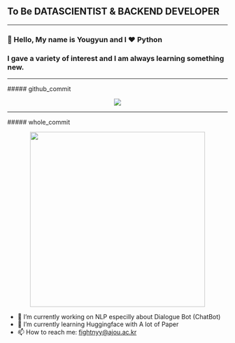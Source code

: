 ## To Be DATASCIENTIST & BACKEND DEVELOPER

<hr>


### :wave: Hello, My name is Yougyun and I :heart: **Python**

### I gave a variety of interest and I am always learning something new.


<hr>
  ##### github_commit
  <p align = "center">
    <img src="https://github-readme-stats.vercel.app/api?username=fightnyy&show_icons=true"/>
  <p>


<hr>
 ##### whole_commit
   <p align = "center">
       <img src="https://wakatime.com/share/@a8631d72-fc52-4b07-ac58-dbf819ad8f1f/f13c143a-eabe-4d8b-9324-e8528c5bd78f.svg" height="400"/>
   <p>


- 🔭 I’m currently working on NLP especilly about Dialogue Bot (ChatBot)
- 🌱 I’m currently learning Huggingface with A lot of Paper
- 📫 How to reach me: <email>fightnyy@ajou.ac.kr</email>
